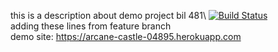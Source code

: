 this is a description about demo project bil 481\ 
[![Build Status](https://travis-ci.com/bozgenc/481homework.svg?branch=main)](https://travis-ci.com/bozgenc/481homework)\
adding these lines from feature branch\
demo site: https://arcane-castle-04895.herokuapp.com